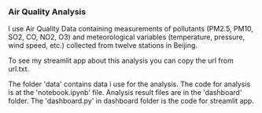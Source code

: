 ### Air Quality Analysis
I use Air Quality Data containing measurements of pollutants (PM2.5, PM10, SO2, CO, NO2, O3) and meteorological variables (temperature, pressure, wind speed, etc.) collected from twelve stations in Beijing.

To see my streamlit app about this analysis you can copy the url from url.txt.

The folder 'data' contains data i use for the analysis. The code for analysis is at the 'notebook.ipynb' file. Analysis result files are in the 'dashboard' folder. The 'dashboard.py' in dashboard folder is the code for streamlit app.
